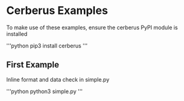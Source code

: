 # Cerberus Examples

To make use of these examples, ensure the cerberus PyPI module is installed

'''python
pip3 install cerberus
'''

## First Example

Inline format and data check in simple.py

'''python
python3 simple.py
'''